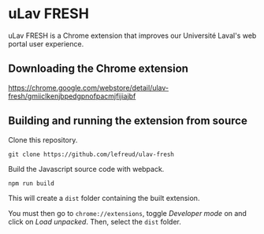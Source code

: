 # uLav FRESH

uLav FRESH is a Chrome extension that improves our Université Laval's web portal user experience.

## Downloading the Chrome extension

https://chrome.google.com/webstore/detail/ulav-fresh/gmiiclkenjbpedgpnofpacmjfijiajbf

## Building and running the extension from source

Clone this repository.

````shell script
git clone https://github.com/lefreud/ulav-fresh
````

Build the Javascript source code with webpack.

````
npm run build
````

This will create a `dist` folder containing the built extension.

You must then go to `chrome://extensions`, toggle _Developer mode_ on and click on _Load unpacked_. Then, select the `dist` folder.
